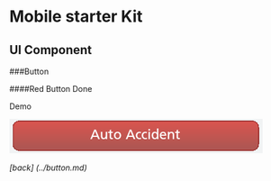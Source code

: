 Mobile starter Kit
================================

UI Component
--------------------------------


###Button		
	
####Red Button
		<a id='doneBtn' class='button right' data-direction='reverse' data-ajax='true' data-transition='slide'><span>Done</span></a>

Demo


![alt text][Demo]

[Demo]: ../../screenshots/red_button.png "Demo"

	
*[back] (../button.md)*  
